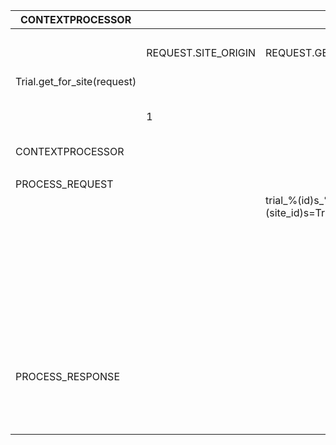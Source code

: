 | CONTEXTPROCESSOR            |                     |                               |                                                                 |              |                              |                                   |                     |                        |              |
|-----------------------------|---------------------|-------------------------------|-----------------------------------------------------------------|--------------|------------------------------|-----------------------------------|---------------------|------------------------|--------------|
|                             |                     |                               |                                                                 |              |                              |                                   |                     |                        |              |
|                             | REQUEST.SITE_ORIGIN | REQUEST.GET                   | trial_ID_SITE_ID                                                | Cookie State | Route                        | Additional Template Data          | Cookies Set/Cleared | data added to response | Cache Action |
| Trial.get_for_site(request) |                     |                               |                                                                 |              |                              |                                   |                     |                        |              |
|                             | 1                   |                               | return cache.get('trial_1'), Trial.objects.(site_id=1).latest() | None         | continue                     |                                   |                     |                        |              |
| CONTEXTPROCESSOR            |                     |                               |                                                                 |              |                              |                                   |                     |                        |              |
|                             |                     |                               | beta_1                                                          | None         |                              | trial=Trial.get_for_site(request) |                     |                        |              |
| PROCESS_REQUEST             |                     |                               |                                                                 |              |                              |                                   |                     |                        |              |
|                             |                     | trial_%(id)s_%(site_id)s=True |                                                                 |              |                              |                                   |                     |                        |              |
|                             |                     |                               | beta_1                                                          | None         | beta.wnyc.org                | beta_1:True                       | beta_1=True - set   |                        |              |
|                             |                     |                               | beta_1                                                          | None         |                              | beta_1:False                      | beta_1=False - set  |                        |              |
|                             |                     |                               | beta_1                                                          | beta_1=True  | beta.wnyc.org                |                                   |                     |                        |              |
|                             |                     |                               | beta_1                                                          | beta_1=False | www.wnyc.org                 |                                   |                     |                        |              |
|                             |                     |                               | beta_2                                                          | beta_1=True  | beta.wnyc.org/exit_interview | beta:beta_1_in                    | beta_1_in - clear   |                        |              |
|                             |                     |                               | beta_2                                                          | beta_1=False | www.wnyc.org                 |                                   | beta_1_out - clear  |                        |              |
| PROCESS_RESPONSE            |                     |                               |                                                                 |              |                              |                                   |                     |                        |              |
|                             |                     |                               | beta_1                                                          | None         |                              |                                   |                     | beta_1 trial json      |              |
|                             |                     |                               | beta_1                                                          | beta_1=True  | False                        |                                   |                     |                        | None         |
|                             |                     |                               |                                                                 |              |                              |                                   |                     |                        |              |
